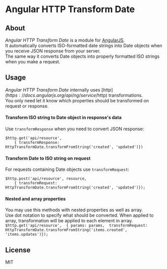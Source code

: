 # Angular HTTP Transform Date

## About
*Angular HTTP Transform Date* is a module for [AngularJS](https://angularjs.org/).  
It automatically converts ISO-formatted date strings into Date objects when you receive JSON response from your server.  
The same way it converts Date objects into properly formatted ISO strings when you make a request.


## Usage

*Angular HTTP Transform Date* internally uses [$http](https://docs.angularjs.org/api/ng/service/$http) transformations.  
You only need let it know which properties should be transformed on request or response.

#### Transform ISO string to Date object in response's data

Use ``transformResponse`` when you need to convert JSON response:
```
$http.get('api/resource', 
    { transformResponse: HttpTransformDate.transformFromString('created', 'updated')})
```

#### Transform Date to ISO string on request
For requests containing Date objects use ``transformRequest``:
```
$http.post('api/resource', resource, 
    { transformRequest: HttpTransformDate.transformFromString('created', 'updated')});
```

#### Nested and array properties

You may use this methods with nested properties as well as array.  
Use dot notation to specify what should be converted. When applied to array, transformation will be applied to each element in array.  
``$http.get('api/resource', 
    { params: params,  transformRequest: HttpTransformDate.transformFromString('items.created', 'items.updates')});``

## License
MIT

